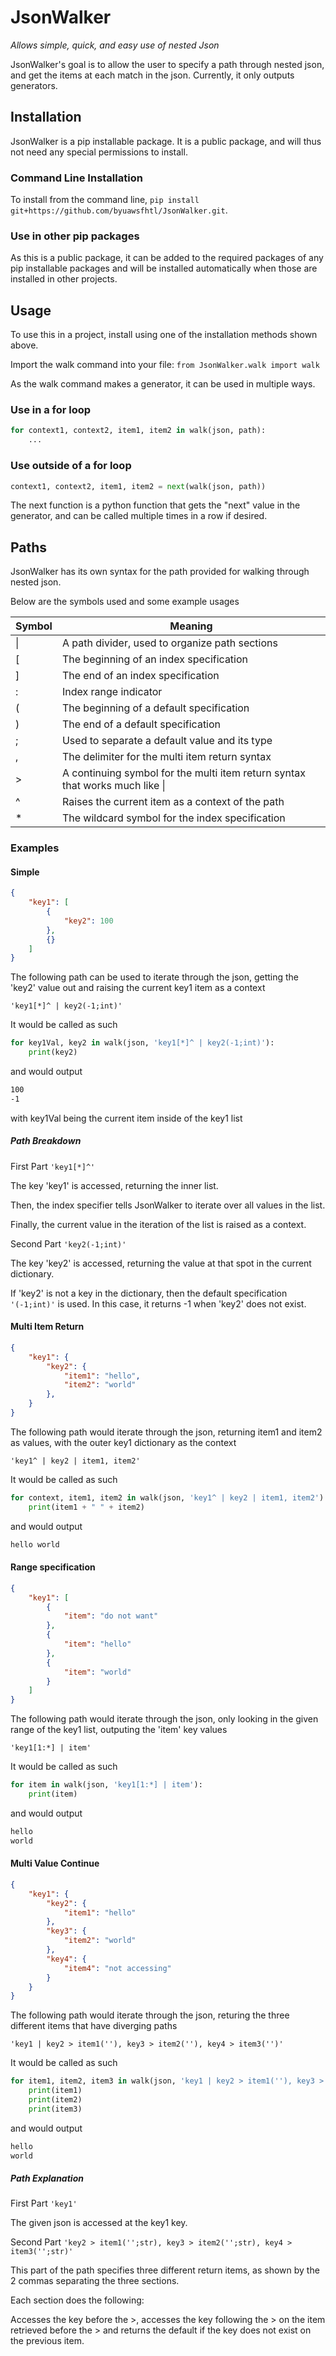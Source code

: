 # JsonWalker

_Allows simple, quick, and easy use of nested Json_

JsonWalker's goal is to allow the user to specify a path through nested json, and get the items at each match in the json. Currently, it only outputs generators.

## Installation

JsonWalker is a pip installable package. It is a public package, and will thus not need any special permissions to install.

### Command Line Installation

To install from the command line, `pip install git+https://github.com/byuawsfhtl/JsonWalker.git`.

### Use in other pip packages

As this is a public package, it can be added to the required packages of any pip installable packages and will be installed automatically when those are installed in other projects.

## Usage

To use this in a project, install using one of the installation methods shown above.

Import the walk command into your file: `from JsonWalker.walk import walk`

As the walk command makes a generator, it can be used in multiple ways.

### Use in a for loop

```python
for context1, context2, item1, item2 in walk(json, path):
    ...
```

### Use outside of a for loop

```python
context1, context2, item1, item2 = next(walk(json, path))
```

The next function is a python function that gets the "next" value in the generator, and can be called multiple times in a row if desired.

## Paths

JsonWalker has its own syntax for the path provided for walking through nested json.

Below are the symbols used and some example usages

|   Symbol	|   Meaning	|
|------|------|
|   \|	|   A path divider, used to organize path sections	|
|   \[	|   The beginning of an index specification |
|   \]	|   The end of an index specification	|
|   \:	|   Index range indicator	|
|   \(	|   The beginning of a default specification	|
|   \)	|   The end of a default specification 	|
|   \; 	|   Used to separate a default value and its type	|
|   \,	|   The delimiter for the multi item return syntax	|
|   \>	|   A continuing symbol for the multi item return syntax that works much like \|	|
|   \^	|   Raises the current item as a context of the path	|
|   \*  |  The wildcard symbol for the index specification      |

### Examples

#### Simple
```json
{
    "key1": [
        {
            "key2": 100
        },
        {}
    ]
}
```

The following path can be used to iterate through the json, getting the 'key2' value out and raising the current key1 item as a context

`'key1[*]^ | key2(-1;int)'`

It would be called as such
```python
for key1Val, key2 in walk(json, 'key1[*]^ | key2(-1;int)'):
    print(key2)
```

and would output
```cmd
100
-1
```

with key1Val being the current item inside of the key1 list

##### Path Breakdown

First Part
`'key1[*]^'`

The key 'key1' is accessed, returning the inner list.

Then, the index specifier tells JsonWalker to iterate over all values in the list.

Finally, the current value in the iteration of the list is raised as a context.

Second Part
`'key2(-1;int)'`

The key 'key2' is accessed, returning the value at that spot in the current dictionary.

If 'key2' is not a key in the dictionary, then the default specification `'(-1;int)'` is used. In this case, it returns -1 when 'key2' does not exist.

#### Multi Item Return
```json
{
    "key1": {
        "key2": {
            "item1": "hello",
            "item2": "world"
        },
    }
}
```

The following path would iterate through the json, returning item1 and item2 as values, with the outer key1 dictionary as the context

`'key1^ | key2 | item1, item2'`

It would be called as such
```python
for context, item1, item2 in walk(json, 'key1^ | key2 | item1, item2'):
    print(item1 + " " + item2)
```

and would output
```cmd
hello world
```

#### Range specification
```json
{
    "key1": [
        {
            "item": "do not want"
        },
        {
            "item": "hello"
        },
        {
            "item": "world"
        }
    ]
}
```

The following path would iterate through the json, only looking in the given range of the key1 list, outputing the 'item' key values

`'key1[1:*] | item'`

It would be called as such
```python
for item in walk(json, 'key1[1:*] | item'):
    print(item)
```

and would output
```cmd
hello
world
```

#### Multi Value Continue
```json
{
    "key1": {
        "key2": {
            "item1": "hello"
        },
        "key3": {
            "item2": "world"
        },
        "key4": {
            "item4": "not accessing"
        }
    }
}
```

The following path would iterate through the json, returing the three different items that have diverging paths

`'key1 | key2 > item1(''), key3 > item2(''), key4 > item3('')'`

It would be called as such
```python
for item1, item2, item3 in walk(json, 'key1 | key2 > item1(''), key3 > item2(''), key4 > item3('')'):
    print(item1)
    print(item2)
    print(item3)
```

and would output
```cmd
hello
world

```

##### Path Explanation

First Part
`'key1'`

The given json is accessed at the key1 key.

Second Part
`'key2 > item1('';str), key3 > item2('';str), key4 > item3('';str)'`

This part of the path specifies three different return items, as shown by the 2 commas separating the three sections.

Each section does the following:

Accesses the key before the >, accesses the key following the > on the item retrieved before the > and returns the default if the key does not exist on the previous item.